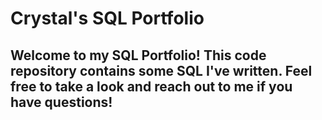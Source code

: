 # Crystal's SQL Portfolio
## Welcome to my SQL Portfolio! This code repository contains some SQL I've written. Feel free to take a look and reach out to me if you have questions!


